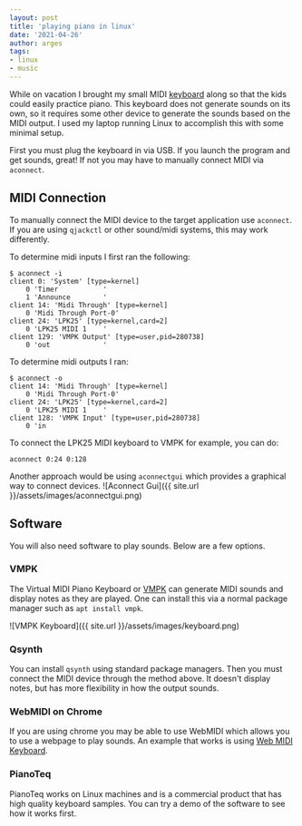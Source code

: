 ```yaml
---
layout: post
title: 'playing piano in linux'
date: '2021-04-26'
author: arges
tags:
- linux
- music
---
```


While on vacation I brought my small MIDI [keyboard][1] along so that the kids could easily practice piano. This keyboard does not generate sounds on its own, so it requires some other device to generate the sounds based on the MIDI output. I used my laptop running Linux to accomplish this with some minimal setup.

First you must plug the keyboard in via USB. If you launch the program and get sounds, great! If not you may have to manually connect MIDI via `aconnect`.

## MIDI Connection

To manually connect the MIDI device to the target application use `aconnect`. If you are using `qjackctl` or other sound/midi systems, this may work differently. 

To determine midi inputs I first ran the following:
```
$ aconnect -i
client 0: 'System' [type=kernel]
    0 'Timer           '
    1 'Announce        '
client 14: 'Midi Through' [type=kernel]
    0 'Midi Through Port-0'
client 24: 'LPK25' [type=kernel,card=2]
    0 'LPK25 MIDI 1    '
client 129: 'VMPK Output' [type=user,pid=280738]
    0 'out             '

```

To determine midi outputs I ran:
```
$ aconnect -o
client 14: 'Midi Through' [type=kernel]
    0 'Midi Through Port-0'
client 24: 'LPK25' [type=kernel,card=2]
    0 'LPK25 MIDI 1    '
client 128: 'VMPK Input' [type=user,pid=280738]
    0 'in   
```

To connect the LPK25 MIDI keyboard to VMPK for example, you can do:
```
aconnect 0:24 0:128
```

Another approach would be using `aconnectgui` which provides a graphical way to connect devices.
![Aconnect Gui]({{ site.url }}/assets/images/aconnectgui.png)

## Software

You will also need software to play sounds. Below are a few options.

### VMPK

The Virtual MIDI Piano Keyboard or [VMPK][2] can generate MIDI sounds and display notes as they are played. One can install this via a normal package manager such as `apt install vmpk`.

![VMPK Keyboard]({{ site.url }}/assets/images/keyboard.png)

### Qsynth

You can install `qsynth` using standard package managers. Then you must connect the MIDI device through the method above. It doesn't display notes, but has more flexibility in how the output sounds.

### WebMIDI on Chrome

If you are using chrome you may be able to use WebMIDI which allows you to use a webpage to play sounds. An example that works is using [Web MIDI Keyboard][3].

### PianoTeq

PianoTeq works on Linux machines and is a commercial product that has high quality keyboard samples. You can try a demo of the software to see how it works first.

[1]: https://www.akaipro.com/lpk25
[2]: https://vmpk.sourceforge.io/
[3]: https://www.onlinemusictools.com/kb/


